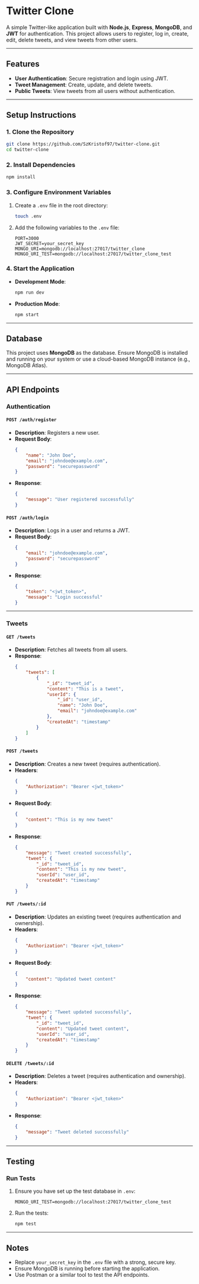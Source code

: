 # Twitter Clone

A simple Twitter-like application built with **Node.js**, **Express**, **MongoDB**, and **JWT** for authentication. This project allows users to register, log in, create, edit, delete tweets, and view tweets from other users.

---

## Features

- **User Authentication**: Secure registration and login using JWT.
- **Tweet Management**: Create, update, and delete tweets.
- **Public Tweets**: View tweets from all users without authentication.

---

## Setup Instructions

### 1. Clone the Repository

```bash
git clone https://github.com/SzKristof97/twitter-clone.git
cd twitter-clone
```

### 2. Install Dependencies

```bash
npm install
```

### 3. Configure Environment Variables

1. Create a `.env` file in the root directory:
   ```bash
   touch .env
   ```
2. Add the following variables to the `.env` file:
   ```plaintext
   PORT=3000
   JWT_SECRET=your_secret_key
   MONGO_URI=mongodb://localhost:27017/twitter_clone
   MONGO_URI_TEST=mongodb://localhost:27017/twitter_clone_test
   ```

### 4. Start the Application

- **Development Mode**:
  ```bash
  npm run dev
  ```
- **Production Mode**:
  ```bash
  npm start
  ```

---

## Database

This project uses **MongoDB** as the database. Ensure MongoDB is installed and running on your system or use a cloud-based MongoDB instance (e.g., MongoDB Atlas).

---

## API Endpoints

### **Authentication**

#### `POST /auth/register`
- **Description**: Registers a new user.
- **Request Body**:
  ```json
  {
      "name": "John Doe",
      "email": "johndoe@example.com",
      "password": "securepassword"
  }
  ```
- **Response**:
  ```json
  {
      "message": "User registered successfully"
  }
  ```

#### `POST /auth/login`
- **Description**: Logs in a user and returns a JWT.
- **Request Body**:
  ```json
  {
      "email": "johndoe@example.com",
      "password": "securepassword"
  }
  ```
- **Response**:
  ```json
  {
      "token": "<jwt_token>",
      "message": "Login successful"
  }
  ```

---

### **Tweets**

#### `GET /tweets`
- **Description**: Fetches all tweets from all users.
- **Response**:
  ```json
  {
      "tweets": [
          {
              "_id": "tweet_id",
              "content": "This is a tweet",
              "userId": {
                  "_id": "user_id",
                  "name": "John Doe",
                  "email": "johndoe@example.com"
              },
              "createdAt": "timestamp"
          }
      ]
  }
  ```

#### `POST /tweets`
- **Description**: Creates a new tweet (requires authentication).
- **Headers**:
  ```json
  {
      "Authorization": "Bearer <jwt_token>"
  }
  ```
- **Request Body**:
  ```json
  {
      "content": "This is my new tweet"
  }
  ```
- **Response**:
  ```json
  {
      "message": "Tweet created successfully",
      "tweet": {
          "_id": "tweet_id",
          "content": "This is my new tweet",
          "userId": "user_id",
          "createdAt": "timestamp"
      }
  }
  ```

#### `PUT /tweets/:id`
- **Description**: Updates an existing tweet (requires authentication and ownership).
- **Headers**:
  ```json
  {
      "Authorization": "Bearer <jwt_token>"
  }
  ```
- **Request Body**:
  ```json
  {
      "content": "Updated tweet content"
  }
  ```
- **Response**:
  ```json
  {
      "message": "Tweet updated successfully",
      "tweet": {
          "_id": "tweet_id",
          "content": "Updated tweet content",
          "userId": "user_id",
          "createdAt": "timestamp"
      }
  }
  ```

#### `DELETE /tweets/:id`
- **Description**: Deletes a tweet (requires authentication and ownership).
- **Headers**:
  ```json
  {
      "Authorization": "Bearer <jwt_token>"
  }
  ```
- **Response**:
  ```json
  {
      "message": "Tweet deleted successfully"
  }
  ```

---

## Testing

### Run Tests
1. Ensure you have set up the test database in `.env`:
   ```plaintext
   MONGO_URI_TEST=mongodb://localhost:27017/twitter_clone_test
   ```
2. Run the tests:
   ```bash
   npm test
   ```

---

## Notes

- Replace `your_secret_key` in the `.env` file with a strong, secure key.
- Ensure MongoDB is running before starting the application.
- Use Postman or a similar tool to test the API endpoints.

